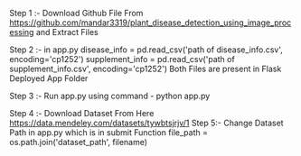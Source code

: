 Step 1 :- Download Github File From https://github.com/mandar3319/plant_disease_detection_using_image_processing and Extract Files 

Step 2 :- in app.py 
             disease_info = pd.read_csv('path of disease_info.csv', encoding='cp1252')
             supplement_info = pd.read_csv('path of supplement_info.csv', encoding='cp1252')
Both Files are present in Flask Deployed App Folder 


Step 3 :- Run app.py using command - python app.py 

Step 4 :-  Download Dataset From Here
          https://data.mendeley.com/datasets/tywbtsjrjv/1
Step 5:- Change Dataset Path in app.py 
  which is in submit Function 
   file_path = os.path.join('dataset_path', filename)

